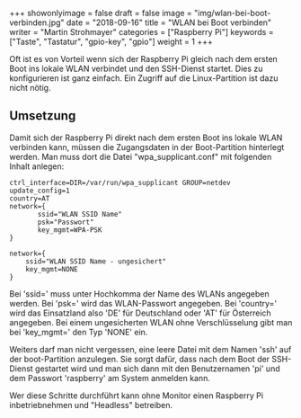 +++
showonlyimage = false
draft = false
image = "img/wlan-bei-boot-verbinden.jpg"
date = "2018-09-16"
title = "WLAN bei Boot verbinden"
writer = "Martin Strohmayer"
categories = ["Raspberry Pi"]
keywords = ["Taste", "Tastatur", "gpio-key", "gpio"]
weight = 1
+++

Oft ist es von Vorteil wenn sich der Raspberry Pi gleich nach dem ersten Boot ins lokale WLAN verbindet und den SSH-Dienst startet. Dies zu konfigurieren ist ganz einfach. Ein Zugriff auf die Linux-Partition ist dazu nicht nötig.
<!--more-->


## Umsetzung

Damit sich der Raspberry Pi direkt nach dem ersten Boot ins lokale WLAN verbinden kann, müssen die Zugangsdaten in der Boot-Partition hinterlegt werden.
Man muss dort die Datei "wpa_supplicant.conf" mit folgenden Inhalt anlegen:

```
ctrl_interface=DIR=/var/run/wpa_supplicant GROUP=netdev
update_config=1
country=AT
network={
       ssid="WLAN SSID Name"
       psk="Passwort"
       key_mgmt=WPA-PSK
} 

network={
    ssid="WLAN SSID Name - ungesichert"
    key_mgmt=NONE
}
```
Bei 'ssid=' muss unter Hochkomma der Name des WLANs angegeben werden. Bei 'psk=' wird das WLAN-Passwort angegeben. Bei 'country=' wird das Einsatzland also 'DE' für Deutschland oder 'AT' für Österreich angegeben. Bei einem ungesicherten WLAN ohne Verschlüsselung gibt man bei 'key_mgmt=' den Typ 'NONE' ein.

Weiters darf man nicht vergessen, eine leere Datei mit dem Namen 'ssh' auf der boot-Partition anzulegen. Sie sorgt dafür, dass nach dem Boot der SSH-Dienst gestartet wird und man sich dann mit den Benutzernamen 'pi' und dem Passwort 'raspberry' am System anmelden kann.

Wer diese Schritte durchführt kann ohne Monitor einen Raspberry Pi inbetriebnehmen und "Headless" betreiben.

 




